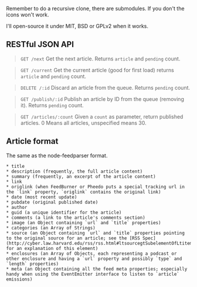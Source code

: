 Remember to do a recursive clone, there are submodules. If you don't the icons won't work.


I'll open-source it under MIT, BSD or GPLv2 when it works.


RESTful JSON API
----------------

> `GET /next`
Get the next article. Returns `article` and `pending` count.

> `GET /current`
Get the current article (good for first load) returns `article` and `pending` count.

> `DELETE /:id`
Discard an article from the queue. Returns `pending` count.

> `GET /publish/:id`
Publish an article by ID from the queue (removing it). Returns `pending` count.

> `GET /articles/:count`
Given a `count` as parameter, return published articles. 0 Means all articles, unspecified  means 30.


Article format
--------------

The same as the node-feedparser format.

	* title
	* description (frequently, the full article content)
	* summary (frequently, an excerpt of the article content)
	* link
	* origlink (when FeedBurner or Pheedo puts a special tracking url in the `link` property, `origlink` contains the original link)
	* date (most recent update)
	* pubdate (original published date)
	* author
	* guid (a unique identifier for the article)
	* comments (a link to the article's comments section)
	* image (an Object containing `url` and `title` properties)
	* categories (an Array of Strings)
	* source (an Object containing `url` and `title` properties pointing to the original source for an article; see the [RSS Spec](http://cyber.law.harvard.edu/rss/rss.html#ltsourcegtSubelementOfLtitemgt) for an explanation of this element)
	* enclosures (an Array of Objects, each representing a podcast or other enclosure and having a `url` property and possibly `type` and `length` properties)
	* meta (an Object containing all the feed meta properties; especially handy when using the EventEmitter interface to listen to `article` emissions)

